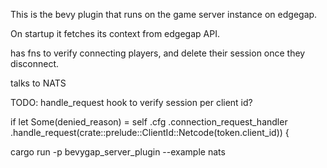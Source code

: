 This is the bevy plugin that runs on the game server instance on edgegap.

On startup it fetches its context from edgegap API.

has fns to verify connecting players, and delete their session once they disconnect.

talks to NATS

TODO: handle_request hook to verify session per client id?

   if let Some(denied_reason) = self
            .cfg
            .connection_request_handler
            .handle_request(crate::prelude::ClientId::Netcode(token.client_id))
        {


 cargo run -p bevygap_server_plugin --example nats